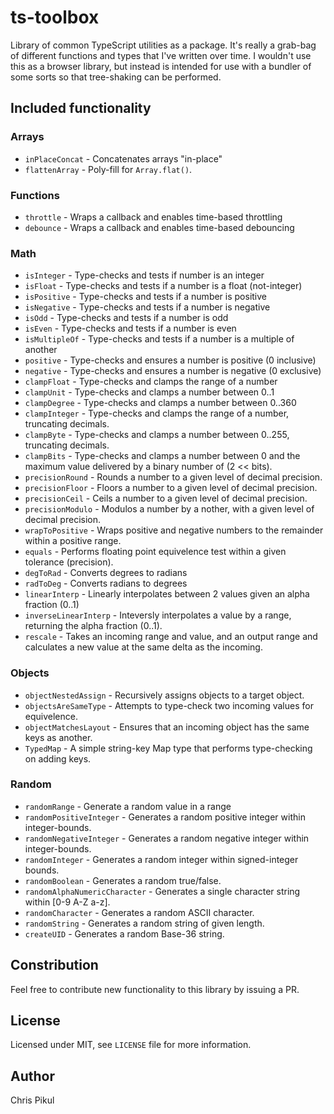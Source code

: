 # ts-toolbox

Library of common TypeScript utilities as a package. It's really a grab-bag of different functions and types that I've written over time. I wouldn't use this
as a browser library, but instead is intended for use with a bundler of some sorts so that tree-shaking can be performed.

## Included functionality

### Arrays

* `inPlaceConcat` - Concatenates arrays "in-place"
* `flattenArray` - Poly-fill for `Array.flat()`.

### Functions

* `throttle` - Wraps a callback and enables time-based throttling
* `debounce` - Wraps a callback and enables time-based debouncing

### Math

* `isInteger` - Type-checks and tests if number is an integer
* `isFloat` - Type-checks and tests if a number is a float (not-integer)
* `isPositive` - Type-checks and tests if a number is positive
* `isNegative` - Type-checks and tests if a number is negative
* `isOdd` - Type-checks and tests if a number is odd
* `isEven` - Type-checks and tests if a number is even
* `isMultipleOf` - Type-checks and tests if a number is a multiple of another
* `positive` - Type-checks and ensures a number is positive (0 inclusive)
* `negative` - Type-checks and ensures a number is negative (0 exclusive)
* `clampFloat` - Type-checks and clamps the range of a number
* `clampUnit` - Type-checks and clamps a number between 0..1
* `clampDegree` - Type-checks and clamps a number between 0..360
* `clampInteger` - Type-checks and clamps the range of a number, truncating decimals.
* `clampByte` - Type-checks and clamps a number between 0..255, truncating decimals.
* `clampBits` - Type-checks and clamps a number between 0 and the maximum value delivered by a binary number of (2 << bits).
* `precisionRound` - Rounds a number to a given level of decimal precision.
* `precisionFloor` - Floors a number to a given level of decimal precision.
* `precisionCeil` - Ceils a number to a given level of decimal precision.
* `precisionModulo` - Modulos a number by a nother, with a given level of decimal precision.
* `wrapToPositive` - Wraps positive and negative numbers to the remainder within a positive range.
* `equals` - Performs floating point equivelence test within a given tolerance (precision).
* `degToRad` - Converts degrees to radians
* `radToDeg` - Converts radians to degrees
* `linearInterp` - Linearly interpolates between 2 values given an alpha fraction (0..1)
* `inverseLinearInterp` - Inteversly interpolates a value by a range, returning the alpha fraction (0..1).
* `rescale` - Takes an incoming range and value, and an output range and calculates a new value at the same delta as the incoming.

### Objects

* `objectNestedAssign` - Recursively assigns objects to a target object.
* `objectsAreSameType` - Attempts to type-check two incoming values for equivelence.
* `objectMatchesLayout` - Ensures that an incoming object has the same keys as another.
* `TypedMap` - A simple string-key Map type that performs type-checking on adding keys.

### Random

* `randomRange` - Generate a random value in a range
* `randomPositiveInteger` - Generates a random positive integer within integer-bounds.
* `randomNegativeInteger` - Generates a random negative integer within integer-bounds.
* `randomInteger` - Generates a random integer within signed-integer bounds.
* `randomBoolean` - Generates a random true/false.
* `randomAlphaNumericCharacter` - Generates a single character string within [0-9 A-Z a-z].
* `randomCharacter` - Generates a random ASCII character.
* `randomString` - Generates a random string of given length.
* `createUID` - Generates a random Base-36 string.

## Constribution

Feel free to contribute new functionality to this library by issuing a PR.

## License

Licensed under MIT, see `LICENSE` file for more information.

## Author

Chris Pikul